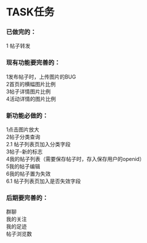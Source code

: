 # TASK任务
### 已做完的：
1 帖子转发

### 现有功能要完善的：
1发布帖子时，上传图片的BUG<br>
2首页的横幅图片比例 <br>
3帖子详情图片比例<br>
4活动详情的图片比例<br>


### 新功能必做的：

1点击图片放大 <br>
2帖子分类查询 <br>
2.1 帖子列表页加入分类字段 <br>
3帖子-新的标志 <br>
4我的帖子列表（需要保存帖子时，存入保存用户的openid） <br>
5我的帖子编辑 <br>
6我的帖子置为失效 <br>
6.1 帖子列表页加入是否失效字段


### 后期要完善的：

群聊 <br>
我的关注 <br>
我的足迹 <br>
帖子浏览数 <br>

